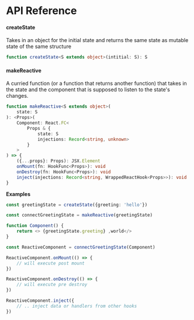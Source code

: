# API Reference

#### createState

Takes in an object for the initial state and returns the same state as mutable state of the same structure

```ts
function createState<S extends object>(intitial: S): S
```

#### makeReactive

A curried function (or a function that returns another function) that takes in the state and the component that is supposed to listen to the state's changes.

```ts
function makeReactive<S extends object>(
	state: S
): <Props>(
	Component: React.FC<
		Props & {
			state: S
			injections: Record<string, unknown>
		}
	>
) => {
	({...props}: Props): JSX.Element
	onMount(fn: HookFunc<Props>): void
	onDestroy(fn: HookFunc<Props>): void
	inject(injections: Record<string, WrappedReactHook<Props>>): void
}
```

**Examples**

```ts
const greetingState = createState({greeting: 'hello'})

const connectGreetingState = makeReactive(greetingState)

function Component() {
	return <> {greetingState.greeting} ,world</>
}

const ReactiveComponent = connectGreetingState(Component)

ReactiveComponent.onMount(() => {
	// will execute post mount
})

ReactiveComponent.onDestroy(() => {
	// will execute pre destroy
})

ReactiveComponent.inject({
	// .. inject data or handlers from other hooks
})
```
